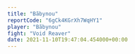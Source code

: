```yaml
---
title: "Bãbynou"
reportCode: "6gCk4KGrXh7WqHY1"
player: "Bãbynou"
fight: "Void Reaver"
date: 2021-11-10T19:47:04.454000+00:00
---
```


